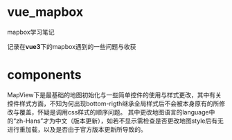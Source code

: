 # vue_mapbox
mapbox学习笔记 

记录在**vue3**下的mapbox遇到的一些问题与收获

components
===============

MapView下是最基础的地图初始化与一些简单控件的使用与样式更改，其中有关控件样式方面，不知为何出现bottom-rigth继承全局样式后不会被本身原有的所修改与覆盖，怀疑是调用css样式的顺序问题。
其中更改地图语言的language中的“zh-Hans”才为中文（版本更新），如若不显示需检查是否更改地图style后有无进行重加载，以及是否由于官方版本更新所导致的。
